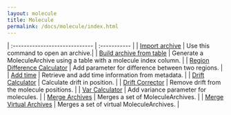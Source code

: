 ```yaml
---
layout: molecule
title: Molecule
permalink: /docs/molecule/index.html
---
```


| :----------------------------- | :----------- |
| [Import archive](ImportArchive) | Use this command to open an archive.|
| [Build archive from table](BuildArchiveFromTable) | Generate a MoleculeArchive using a table with a molecule index column. |
| [Region Difference Calculator](RegionDifferenceCalculator) | Add parameter for difference between two regions. |
| [Add time](AddTime) | Retrieve and add time information from metadata. |
| [Drift Calculator](DriftCalculator) | Calculate drift in position. |
| [Drift Corrector](DriftCorrector) | Remove drift from the molecule positions. |
| [Var Calculator](MSDCalculator) | Add variance parameter for molecules. |
| [Merge Archives](MergeArchives) | Merges a set of MoleculeArchives. |
| [Merge Virtual Archives](MergeVirtualArchives) | Merges a set of virtual MoleculeArchives. |
